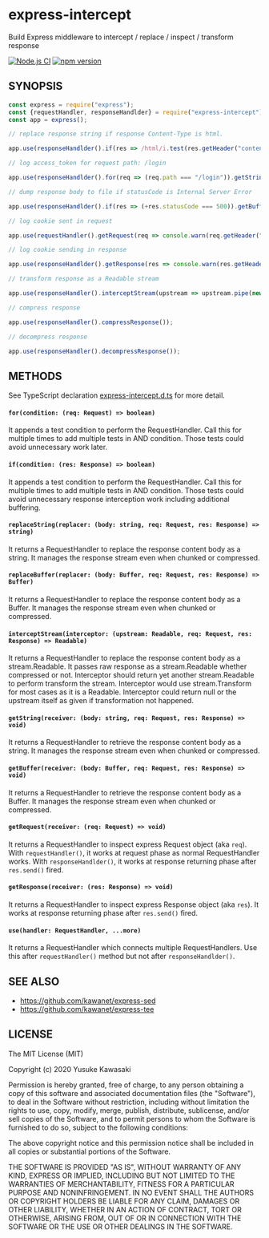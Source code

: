 # express-intercept

Build Express middleware to intercept / replace / inspect / transform response

[![Node.js CI](https://github.com/kawanet/express-intercept/workflows/Node.js%20CI/badge.svg?branch=master)](https://github.com/kawanet/express-intercept/actions/)
[![npm version](https://badge.fury.io/js/express-intercept.svg)](https://www.npmjs.com/package/express-intercept)

## SYNOPSIS

```js
const express = require("express");
const {requestHandler, responseHandlder} = require("express-intercept");
const app = express();

// replace response string if response Content-Type is html.

app.use(responseHandlder().if(res => /html/i.test(res.getHeader("content-type"))).replaceString(body => body.replace(/MacBook/g, "Surface")));

// log access_token for request path: /login

app.use(responseHandlder().for(req => (req.path === "/login")).getString(body => console.warn(JSON.parse(body).access_token)));

// dump response body to file if statusCode is Internal Server Error

app.use(responseHandlder().if(res => (+res.statusCode === 500)).getBuffer(body => fs.promises.writeFile("debug", body)));

// log cookie sent in request

app.use(requestHandler().getRequest(req => console.warn(req.getHeader("cookie"))));

// log cookie sending in response

app.use(responseHandlder().getResponse(res => console.warn(res.getHeader("set-cookie"))));

// transform response as a Readable stream

app.use(responseHandler().interceptStream(upstream => upstream.pipe(new Transform({...}))));

// compress response

app.use(responseHandler().compressResponse());

// decompress response

app.use(responseHandler().decompressResponse());
```

## METHODS

See TypeScript declaration
[express-intercept.d.ts](https://github.com/kawanet/express-intercept/blob/master/types/express-intercept.d.ts)
for more detail.

#### `for(condition: (req: Request) => boolean)`

It appends a test condition to perform the RequestHandler.
Call this for multiple times to add multiple tests in AND condition.
Those tests could avoid unnecessary work later.

#### `if(condition: (res: Response) => boolean)`

It appends a test condition to perform the RequestHandler.
Call this for multiple times to add multiple tests in AND condition.
Those tests could avoid unnecessary response interception work including additional buffering.

#### `replaceString(replacer: (body: string, req: Request, res: Response) => string)`

It returns a RequestHandler to replace the response content body as a string.
It manages the response stream even when chunked or compressed.

#### `replaceBuffer(replacer: (body: Buffer, req: Request, res: Response) => Buffer)`

It returns a RequestHandler to replace the response content body as a Buffer.
It manages the response stream even when chunked or compressed.

#### `interceptStream(interceptor: (upstream: Readable, req: Request, res: Response) => Readable)`

It returns a RequestHandler to replace the response content body as a stream.Readable.
It passes raw response as a stream.Readable whether compressed or not.
Interceptor should return yet another stream.Readable to perform transform the stream.
Interceptor would use stream.Transform for most cases as it is a Readable.
Interceptor could return null or the upstream itself as given if transformation not happened.

#### `getString(receiver: (body: string, req: Request, res: Response) => void)`

It returns a RequestHandler to retrieve the response content body as a string.
It manages the response stream even when chunked or compressed.

#### `getBuffer(receiver: (body: Buffer, req: Request, res: Response) => void)`

It returns a RequestHandler to retrieve the response content body as a Buffer.
It manages the response stream even when chunked or compressed.

#### `getRequest(receiver: (req: Request) => void)`

It returns a RequestHandler to inspect express Request object (aka `req`).
With `requestHandler()`, it works at request phase as normal RequestHandler works.
With `responseHandlder()`, it works at response returning phase after `res.send()` fired.

#### `getResponse(receiver: (res: Response) => void)`

It returns a RequestHandler to inspect express Response object (aka `res`).
It works at response returning phase after `res.send()` fired.

#### `use(handler: RequestHandler, ...more)`

It returns a RequestHandler which connects multiple RequestHandlers.
Use this after `requestHandler()` method but not after `responseHandlder()`.

## SEE ALSO

- https://github.com/kawanet/express-sed
- https://github.com/kawanet/express-tee

## LICENSE

The MIT License (MIT)

Copyright (c) 2020 Yusuke Kawasaki

Permission is hereby granted, free of charge, to any person obtaining a copy
of this software and associated documentation files (the "Software"), to deal
in the Software without restriction, including without limitation the rights
to use, copy, modify, merge, publish, distribute, sublicense, and/or sell
copies of the Software, and to permit persons to whom the Software is
furnished to do so, subject to the following conditions:

The above copyright notice and this permission notice shall be included in all
copies or substantial portions of the Software.

THE SOFTWARE IS PROVIDED "AS IS", WITHOUT WARRANTY OF ANY KIND, EXPRESS OR
IMPLIED, INCLUDING BUT NOT LIMITED TO THE WARRANTIES OF MERCHANTABILITY,
FITNESS FOR A PARTICULAR PURPOSE AND NONINFRINGEMENT. IN NO EVENT SHALL THE
AUTHORS OR COPYRIGHT HOLDERS BE LIABLE FOR ANY CLAIM, DAMAGES OR OTHER
LIABILITY, WHETHER IN AN ACTION OF CONTRACT, TORT OR OTHERWISE, ARISING FROM,
OUT OF OR IN CONNECTION WITH THE SOFTWARE OR THE USE OR OTHER DEALINGS IN THE
SOFTWARE.
